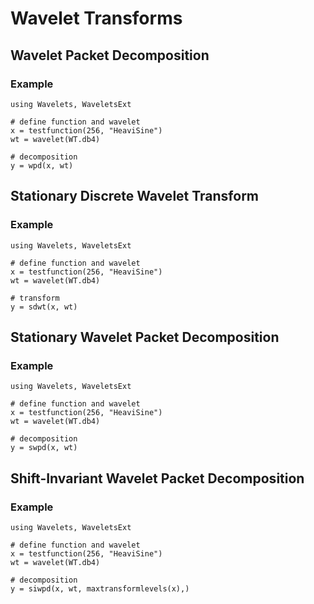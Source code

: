 # Wavelet Transforms

## Wavelet Packet Decomposition

### Example
```@example
using Wavelets, WaveletsExt

# define function and wavelet
x = testfunction(256, "HeaviSine")
wt = wavelet(WT.db4)

# decomposition
y = wpd(x, wt)
```

## Stationary Discrete Wavelet Transform

### Example
```@example
using Wavelets, WaveletsExt

# define function and wavelet
x = testfunction(256, "HeaviSine")
wt = wavelet(WT.db4)

# transform
y = sdwt(x, wt)
```

## Stationary Wavelet Packet Decomposition

### Example
```@example
using Wavelets, WaveletsExt

# define function and wavelet
x = testfunction(256, "HeaviSine")
wt = wavelet(WT.db4)

# decomposition
y = swpd(x, wt)
```

## Shift-Invariant Wavelet Packet Decomposition

### Example
```@example
using Wavelets, WaveletsExt

# define function and wavelet
x = testfunction(256, "HeaviSine")
wt = wavelet(WT.db4)

# decomposition
y = siwpd(x, wt, maxtransformlevels(x),)
```